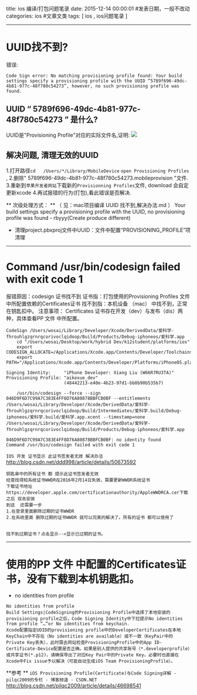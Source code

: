 title: ios 编译/打包问题笔录 
date: 2015-12-14 00:00:01 #发表日期，一般不改动
categories: ios  #文章文类
tags: [ ios ,  ios问题笔录 ]


---
# UUID找不到?

错误:

```
Code Sign error: No matching provisioning profile found: Your build settings specify a provisioning profile with the UUID “5789f696-49dc-4b81-977c-48f780c54273”, however, no such provisioning profile was found.
```
## UUID   “ 5789f696-49dc-4b81-977c-48f780c54273 ” 是什么?
UUID是"Provisioning Profile"对应的实际文件名,证明:
![](http://7xnbs3.com1.z0.glb.clouddn.com/15-12-14/94102932.jpg)

## 解决问题, 清理无效的UUID
1.打开路径`cd   /Users/*/Library/MobileDevice` `open Provisioning Profiles` ,
2.删除" 5789f696-49dc-4b81-977c-48f780c54273.mobileprovision "文件.
3.重新到`苹果开发者网站`下载新的`Provisionning Profiles`文件,  download 会自定更新xcode
4.再试报错的行为(打包),看此错误是否解决.


** 次级处理方式： ** （ 见：mac项目编译 UUID 找不到,解决办法.md ）
Your build settings specify a provisioning profile with the UUID, no provisioning profile was found - rbyyy(Create produce different)

- 清理project.pbxproj文件中UUID：文件中配置“PROVISIONING_PROFILE”项清理



---


#  Command /usr/bin/codesign failed with exit code 1 
报错原因：codesign 证书找不到
证书指：打包使用的Provisioning Profiles 文件 中所配置依赖的Certificates证书
找不到指：本机设备 （mac） 中找不到，正常在钥匙扣中。
注意事项： Certificates 证书存在开发（dev）与发布（dis）两种，具体查看PP 文件 中所配置。


```
CodeSign /Users/wosai/Library/Developer/Xcode/DerivedData/爱科学-fhrouhlgzqrnrqcorivoclqidoop/Build/Products/Debug-iphoneos/爱科学.app
    cd "/Users/wosai/Desktop/work/hybrid Dev/k12student/platforms/ios"
    export CODESIGN_ALLOCATE=/Applications/Xcode.app/Contents/Developer/Toolchains/XcodeDefault.xctoolchain/usr/bin/codesign_allocate
    export PATH="/Applications/Xcode.app/Contents/Developer/Platforms/iPhoneOS.platform/Developer/usr/bin:/Applications/Xcode.app/Contents/Developer/usr/bin:/usr/local/bin:/usr/bin:/bin:/usr/sbin:/sbin"
 
Signing Identity:     "iPhone Developer: Xiang Liu (W66R7RU3TA)"
Provisioning Profile: "aikexue_dev"
                      (48442213-e40e-4b23-97d1-bb8b90b535b7)
 
    /usr/bin/codesign --force --sign 046D9F6D7C99A7C383E4FF8D76A80878BBFCB0BF --entitlements /Users/wosai/Library/Developer/Xcode/DerivedData/爱科学-fhrouhlgzqrnrqcorivoclqidoop/Build/Intermediates/爱科学.build/Debug-iphoneos/爱科学.build/爱科学.app.xcent --timestamp=none /Users/wosai/Library/Developer/Xcode/DerivedData/爱科学-fhrouhlgzqrnrqcorivoclqidoop/Build/Products/Debug-iphoneos/爱科学.app
 
046D9F6D7C99A7C383E4FF8D76A80878BBFCB0BF: no identity found
Command /usr/bin/codesign failed with exit code 1
```


`IOS 开发 证书显示 此证书签发者无效 解决办法`
http://blog.csdn.net/ddd998/article/details/50673592
```
钥匙串中的所有证书 都 提示此证书签发者无效
经查找得知系统证书WWDR在2016年2月14日失效，需要更新WWDR系统证书
下载证书地址https://developer.apple.com/certificationauthority/AppleWWDRCA.cer下载之后 双击安装
到这  还需要一步
1.在登录里面删除过期的证书WWDR
2.在系统里面 删除过期的证书WWDR 就可以完美的解决了。所有的证书 都可以使用了


找不到过期证书？点击显示-->显示已过期的证书。

```


---


#  使用的PP 文件 中配置的Certificates证书，没有下载到本机钥匙扣。
- no identities from profile


```
No identities from profile
Build Settings|CodeSigning的Provisioning Profile中选择了本地安装的provisioning profile之后，Code Signing Identity中下拉提示No identities from profile “…”or No identities from keychain.
Xcode配置指定UDID的provisioning profile中的DeveloperCertificates在本地KeyChain中不存在（No identities are available）或不一致（KeyPair中的Private Key丢失），此时需去网站检查ProvisioningProfile中的App ID-Certificate-Device配置是否正确。如果是别人提供的共享账号（*.developerprofile）或共享证书(*.p12)，请确保导出了对应Key Pair中的Private Key。必要时也直接在Xcode中Fix issue予以解决（可能自动生成iOS Team ProvisioningProfile）。
```


**参考 **
` iOS Provisioning Profile(Certificate)与Code Signing详解 - pilqc2009的专栏 - 博客频道 - CSDN.NET `
http://blog.csdn.net/pilqc2009/article/details/46698541



<!-- more -->

